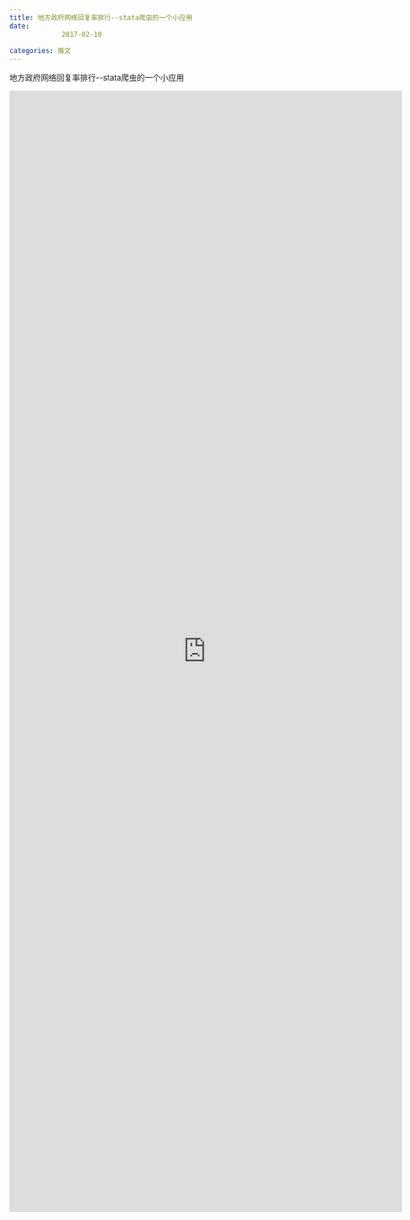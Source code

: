```yaml
---
title: 地方政府网络回复率排行--stata爬虫的一个小应用
date: 
             2017-02-10
            
categories: 推文
---
```

地方政府网络回复率排行--stata爬虫的一个小应用<!--more-->
<iframe src="http://202.114.234.173:8669/appbbs/Stata_Article/@地方政府网络回复率排行--stata爬虫的一个小应用.htm" width="700px" height="2000px" scrolling="auto" frameborder=0 ></iframe>